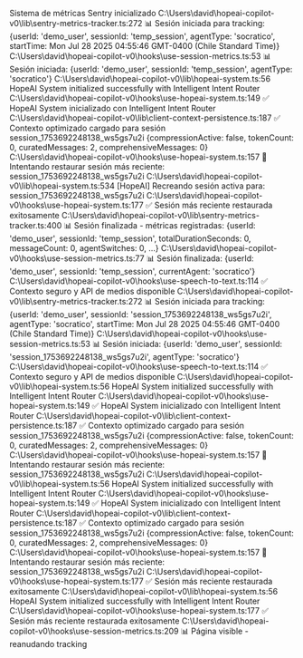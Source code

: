  Sistema de métricas Sentry inicializado
C:\Users\david\hopeai-copilot-v0\lib\sentry-metrics-tracker.ts:272 📊 Sesión iniciada para tracking: {userId: 'demo_user', sessionId: 'temp_session', agentType: 'socratico', startTime: Mon Jul 28 2025 04:55:46 GMT-0400 (Chile Standard Time)}
C:\Users\david\hopeai-copilot-v0\hooks\use-session-metrics.ts:53 📊 Sesión iniciada: {userId: 'demo_user', sessionId: 'temp_session', agentType: 'socratico'}
C:\Users\david\hopeai-copilot-v0\lib\hopeai-system.ts:56 HopeAI System initialized successfully with Intelligent Intent Router
C:\Users\david\hopeai-copilot-v0\hooks\use-hopeai-system.ts:149 ✅ HopeAI System inicializado con Intelligent Intent Router
C:\Users\david\hopeai-copilot-v0\lib\client-context-persistence.ts:187 ✅ Contexto optimizado cargado para sesión session_1753692248138_ws5gs7u2i {compressionActive: false, tokenCount: 0, curatedMessages: 2, comprehensiveMessages: 0}
C:\Users\david\hopeai-copilot-v0\hooks\use-hopeai-system.ts:157 🔄 Intentando restaurar sesión más reciente: session_1753692248138_ws5gs7u2i
C:\Users\david\hopeai-copilot-v0\lib\hopeai-system.ts:534 [HopeAI] Recreando sesión activa para: session_1753692248138_ws5gs7u2i
C:\Users\david\hopeai-copilot-v0\hooks\use-hopeai-system.ts:177 ✅ Sesión más reciente restaurada exitosamente
C:\Users\david\hopeai-copilot-v0\lib\sentry-metrics-tracker.ts:400 📊 Sesión finalizada - métricas registradas: {userId: 'demo_user', sessionId: 'temp_session', totalDurationSeconds: 0, messageCount: 0, agentSwitches: 0, …}
C:\Users\david\hopeai-copilot-v0\hooks\use-session-metrics.ts:77 📊 Sesión finalizada: {userId: 'demo_user', sessionId: 'temp_session', currentAgent: 'socratico'}
C:\Users\david\hopeai-copilot-v0\hooks\use-speech-to-text.ts:114 ✅ Contexto seguro y API de medios disponible
C:\Users\david\hopeai-copilot-v0\lib\sentry-metrics-tracker.ts:272 📊 Sesión iniciada para tracking: {userId: 'demo_user', sessionId: 'session_1753692248138_ws5gs7u2i', agentType: 'socratico', startTime: Mon Jul 28 2025 04:55:46 GMT-0400 (Chile Standard Time)}
C:\Users\david\hopeai-copilot-v0\hooks\use-session-metrics.ts:53 📊 Sesión iniciada: {userId: 'demo_user', sessionId: 'session_1753692248138_ws5gs7u2i', agentType: 'socratico'}
C:\Users\david\hopeai-copilot-v0\hooks\use-speech-to-text.ts:114 ✅ Contexto seguro y API de medios disponible
C:\Users\david\hopeai-copilot-v0\lib\hopeai-system.ts:56 HopeAI System initialized successfully with Intelligent Intent Router
C:\Users\david\hopeai-copilot-v0\hooks\use-hopeai-system.ts:149 ✅ HopeAI System inicializado con Intelligent Intent Router
C:\Users\david\hopeai-copilot-v0\lib\client-context-persistence.ts:187 ✅ Contexto optimizado cargado para sesión session_1753692248138_ws5gs7u2i {compressionActive: false, tokenCount: 0, curatedMessages: 2, comprehensiveMessages: 0}
C:\Users\david\hopeai-copilot-v0\hooks\use-hopeai-system.ts:157 🔄 Intentando restaurar sesión más reciente: session_1753692248138_ws5gs7u2i
C:\Users\david\hopeai-copilot-v0\lib\hopeai-system.ts:56 HopeAI System initialized successfully with Intelligent Intent Router
C:\Users\david\hopeai-copilot-v0\hooks\use-hopeai-system.ts:149 ✅ HopeAI System inicializado con Intelligent Intent Router
C:\Users\david\hopeai-copilot-v0\lib\client-context-persistence.ts:187 ✅ Contexto optimizado cargado para sesión session_1753692248138_ws5gs7u2i {compressionActive: false, tokenCount: 0, curatedMessages: 2, comprehensiveMessages: 0}
C:\Users\david\hopeai-copilot-v0\hooks\use-hopeai-system.ts:157 🔄 Intentando restaurar sesión más reciente: session_1753692248138_ws5gs7u2i
C:\Users\david\hopeai-copilot-v0\hooks\use-hopeai-system.ts:177 ✅ Sesión más reciente restaurada exitosamente
C:\Users\david\hopeai-copilot-v0\lib\hopeai-system.ts:56 HopeAI System initialized successfully with Intelligent Intent Router
C:\Users\david\hopeai-copilot-v0\hooks\use-hopeai-system.ts:177 ✅ Sesión más reciente restaurada exitosamente
C:\Users\david\hopeai-copilot-v0\hooks\use-session-metrics.ts:209 📊 Página visible - reanudando tracking